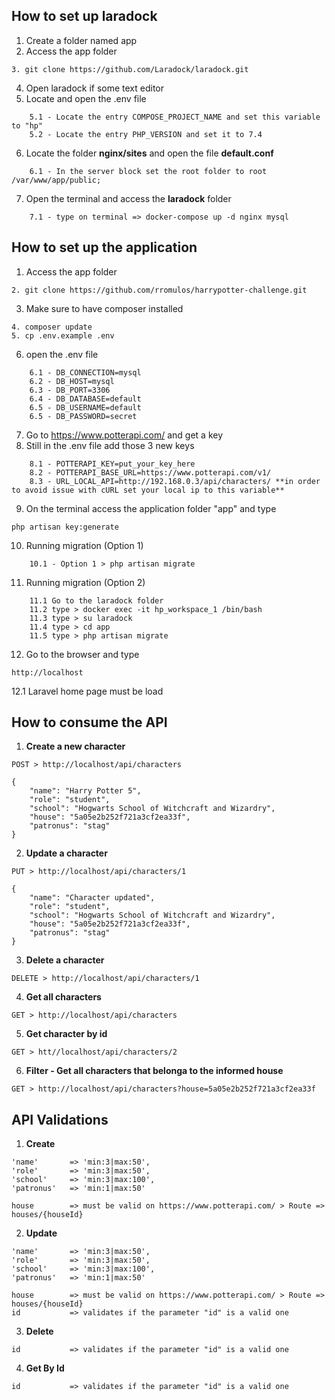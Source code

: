 ## How to set up laradock

1. Create a folder named app 
2. Access the app folder
```
3. git clone https://github.com/Laradock/laradock.git
```
4. Open laradock if some text editor
5. Locate and open the .env file
```
    5.1 - Locate the entry COMPOSE_PROJECT_NAME and set this variable to "hp"
    5.2 - Locate the entry PHP_VERSION and set it to 7.4
```
6. Locate the folder **nginx/sites** and open the file **default.conf**
```
    6.1 - In the server block set the root folder to root /var/www/app/public;
```    
7. Open the terminal and access the **laradock** folder
```
    7.1 - type on terminal => docker-compose up -d nginx mysql
```    
    
## How to set up the application

1. Access the app folder
```
2. git clone https://github.com/rromulos/harrypotter-challenge.git
```
3. Make sure to have composer installed
```
4. composer update
5. cp .env.example .env
```
6. open the .env file
```
    6.1 - DB_CONNECTION=mysql
    6.2 - DB_HOST=mysql
    6.3 - DB_PORT=3306
    6.4 - DB_DATABASE=default
    6.5 - DB_USERNAME=default
    6.5 - DB_PASSWORD=secret
```    
7. Go to https://www.potterapi.com/ and get a key
8. Still in the .env file add those 3 new keys    
```
    8.1 - POTTERAPI_KEY=put_your_key_here
    8.2 - POTTERAPI_BASE_URL=https://www.potterapi.com/v1/
    8.3 - URL_LOCAL_API=http://192.168.0.3/api/characters/ **in order to avoid issue with cURL set your local ip to this variable**
```    
9. On the terminal access the application folder "app" and type
```
php artisan key:generate
```
10. Running migration (Option 1)
```
    10.1 - Option 1 > php artisan migrate
```    
11. Running migration (Option 2)
```
    11.1 Go to the laradock folder
    11.2 type > docker exec -it hp_workspace_1 /bin/bash
    11.3 type > su laradock
    11.4 type > cd app
    11.5 type > php artisan migrate
```    
12. Go to the browser and type
``` 
http://localhost
```
12.1 Laravel home page must be load

## How to consume the API

1. **Create a new character**
``` 
POST > http://localhost/api/characters

{
    "name": "Harry Potter 5",
    "role": "student",
    "school": "Hogwarts School of Witchcraft and Wizardry",
    "house": "5a05e2b252f721a3cf2ea33f",
    "patronus": "stag"
}
``` 
2. **Update a character**
``` 
PUT > http://localhost/api/characters/1

{
    "name": "Character updated",
    "role": "student",
    "school": "Hogwarts School of Witchcraft and Wizardry",
    "house": "5a05e2b252f721a3cf2ea33f",
    "patronus": "stag"
}
``` 
3. **Delete a character**
``` 
DELETE > http://localhost/api/characters/1
``` 
4. **Get all characters**
``` 
GET > http://localhost/api/characters
``` 
5. **Get character by id**
``` 
GET > htt//localhost/api/characters/2
``` 
6. **Filter - Get all characters that belonga to the informed house**
``` 
GET > http://localhost/api/characters?house=5a05e2b252f721a3cf2ea33f
``` 

## API Validations

1. **Create**
``` 
'name'       => 'min:3|max:50',
'role'       => 'min:3|max:50',
'school'     => 'min:3|max:100',
'patronus'   => 'min:1|max:50'

house        => must be valid on https://www.potterapi.com/ > Route => houses/{houseId}
``` 
2. **Update**
``` 
'name'       => 'min:3|max:50',
'role'       => 'min:3|max:50',
'school'     => 'min:3|max:100',
'patronus'   => 'min:1|max:50'

house        => must be valid on https://www.potterapi.com/ > Route => houses/{houseId}
id           => validates if the parameter "id" is a valid one
``` 

3. **Delete**
``` 
id           => validates if the parameter "id" is a valid one
``` 

4. **Get By Id**
``` 
id           => validates if the parameter "id" is a valid one
``` 
